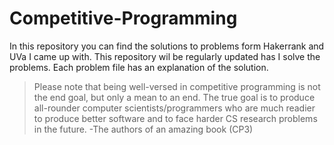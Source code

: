 # Competitive-Programming

In this repository you can find the solutions to problems form Hakerrank and UVa I came up with. This repository wil be regularly updated has I solve the problems. Each problem file has an explanation of the solution.

>Please note that being well-versed in competitive programming is not the end goal, but only a mean to an end. The true goal is to produce all-rounder computer scientists/programmers who are much readier to produce better software and to face harder CS research problems in the future.
>  -The authors of an amazing book (CP3)
